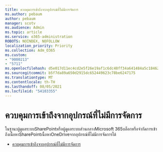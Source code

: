```yaml
---
title: ควบคุมการเข้าถึงจากอุปกรณ์ที่ไม่มีการจัดการ
ms.author: pebaum
author: pebaum
manager: scotv
ms.audience: Admin
ms.topic: article
ms.service: o365-administration
ROBOTS: NOINDEX, NOFOLLOW
localization_priority: Priority
ms.collection: Adm_O365
ms.custom:
- "9000213"
- "5711"
ms.openlocfilehash: d5e017d11ec4cd2e5f26e19af1c6dc48ff34a641484a5c184625070253885354
ms.sourcegitcommit: b5f7da89a650d2915dc652449623c78be6247175
ms.translationtype: MT
ms.contentlocale: th-TH
ms.lasthandoff: 08/05/2021
ms.locfileid: "54103355"
---
```

# <a name="control-access-from-unmanaged-devices"></a>ควบคุมการเข้าถึงจากอุปกรณ์ที่ไม่มีการจัดการ

ในฐานะผู้ดูแลระบบSharePointหรือผู้ดูแลระบบส่วนกลางMicrosoft 365บล็อกหรือจํากัดการเข้าถึงเนื้อหาSharePointเนื้อหาOneDriveจากอุปกรณ์ที่ไม่มีการจัดการได้

- [ควบคุมการเข้าถึงจากอุปกรณ์ที่ไม่มีการจัดการ](https://docs.microsoft.com/sharepoint/control-access-from-unmanaged-devices)
